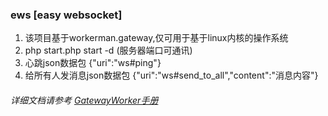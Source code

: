 ### ews [easy websocket]

1. 该项目基于workerman.gateway,仅可用于基于linux内核的操作系统
2. php start.php start -d (服务器端口可通讯)
3. 心跳json数据包 {"uri":"ws#ping"}
4. 给所有人发消息json数据包 {"uri":"ws#send_to_all","content":"消息内容"}

###### 详细文档请参考 [GatewayWorker手册](http://doc2.workerman.net/) 
